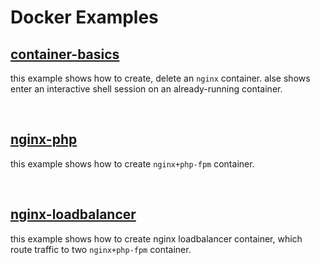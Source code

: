 # Docker Examples  

## [container-basics](./container-basics/README.md)  
this example shows how to create, delete an `nginx` container. 
alse shows enter an interactive shell session on an already-running container.  

<br/>

## [nginx-php](./nginx-loadbalancer/README.md)  
this example shows how to create `nginx+php-fpm` container.  

<br/>

## [nginx-loadbalancer](./nginx-loadbalancer/README.md)  
this example shows how to create nginx loadbalancer container, which  
route traffic to two `nginx+php-fpm` container.  

<br/>
